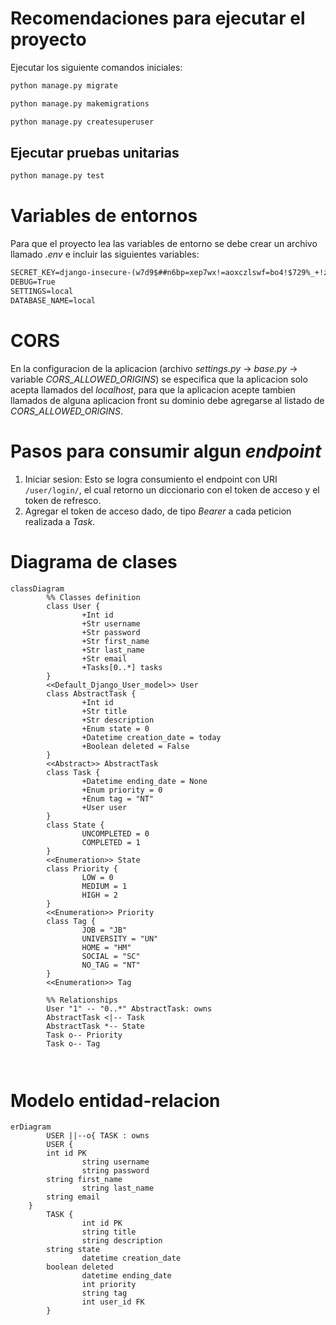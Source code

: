 # Recomendaciones para ejecutar el proyecto

Ejecutar los siguiente comandos iniciales:
```cmd
python manage.py migrate
```

```cmd
python manage.py makemigrations
```

```cmd
python manage.py createsuperuser
```

## Ejecutar pruebas unitarias
```cmd
python manage.py test
```

# Variables de entornos
Para que el proyecto lea las variables de entorno se debe crear un archivo llamado _.env_ e incluir las siguientes variables:

```cmd
SECRET_KEY=django-insecure-(w7d9$##n6bp=xep7wx!=aoxczlswf=bo4!$729%_+!zdn$o+!
DEBUG=True
SETTINGS=local
DATABASE_NAME=local
```

# CORS
En la configuracion de la aplicacion (archivo _settings.py_ -> _base.py_ -> variable _CORS_ALLOWED_ORIGINS_) se especifica que la aplicacion solo acepta llamados del _localhost_, para que la aplicacion acepte tambien llamados de alguna aplicacion front su dominio debe agregarse al listado de _CORS_ALLOWED_ORIGINS_.

# Pasos para consumir algun _endpoint_
1. Iniciar sesion: Esto se logra consumiento el endpoint con URI ```/user/login/```, el cual retorno un diccionario con el token de acceso y el token de refresco.
2. Agregar el token de acceso dado, de tipo _Bearer_ a cada peticion realizada a _Task_.

# Diagrama de clases
```mermaid
classDiagram
		%% Classes definition
		class User {
				+Int id
				+Str username
				+Str password
				+Str first_name
				+Str last_name
				+Str email
				+Tasks[0..*] tasks
		}
		<<Default_Django_User_model>> User
		class AbstractTask {
				+Int id
				+Str title
				+Str description
				+Enum state = 0
				+Datetime creation_date = today
				+Boolean deleted = False
		}
		<<Abstract>> AbstractTask
		class Task {
				+Datetime ending_date = None
				+Enum priority = 0
				+Enum tag = "NT"
				+User user
		}
		class State {
				UNCOMPLETED = 0
				COMPLETED = 1
		}
		<<Enumeration>> State
		class Priority {
				LOW = 0
				MEDIUM = 1
				HIGH = 2
		}
		<<Enumeration>> Priority
		class Tag {
				JOB = "JB"
				UNIVERSITY = "UN"
				HOME = "HM"
				SOCIAL = "SC"
				NO_TAG = "NT"
		}
		<<Enumeration>> Tag
		
		%% Relationships
		User "1" -- "0..*" AbstractTask: owns
		AbstractTask <|-- Task
		AbstractTask *-- State
		Task o-- Priority
		Task o-- Tag

		
```

# Modelo entidad-relacion
```mermaid
erDiagram
		USER ||--o{ TASK : owns
		USER {
        int id PK
				string username
				string password
        string first_name
				string last_name
        string email
    }
		TASK {
				int id PK
				string title
				string description
        string state
				datetime creation_date
        boolean deleted
				datetime ending_date
				int priority
				string tag
				int user_id FK
		}
```